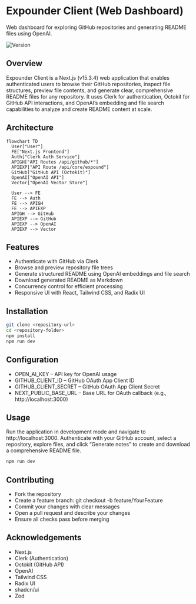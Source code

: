 # Expounder Client (Web Dashboard)

Web dashboard for exploring GitHub repositories and generating README files using OpenAI.

 ![Version](https://img.shields.io/badge/version-0.1.0-blue.svg)

## Overview

Expounder Client is a Next.js (v15.3.4) web application that enables authenticated users to browse their GitHub repositories, inspect file structures, preview file contents, and generate clear, comprehensive README files for any repository. It uses Clerk for authentication, Octokit for GitHub API interactions, and OpenAI’s embedding and file search capabilities to analyze and create README content at scale.

## Architecture

```mermaid
flowchart TD
  User["User"]
  FE["Next.js Frontend"]
  Auth["Clerk Auth Service"]
  APIGH["API Routes /api/github/*"]
  APIEXP["API Route /api/core/expound"]
  GitHub["GitHub API (Octokit)"]
  OpenAI["OpenAI API"]
  Vector["OpenAI Vector Store"]

  User --> FE
  FE --> Auth
  FE --> APIGH
  FE --> APIEXP
  APIGH --> GitHub
  APIEXP --> GitHub
  APIEXP --> OpenAI
  APIEXP --> Vector
```

## Features

- Authenticate with GitHub via Clerk
- Browse and preview repository file trees
- Generate structured README using OpenAI embeddings and file search
- Download generated README as Markdown
- Concurrency control for efficient processing
- Responsive UI with React, Tailwind CSS, and Radix UI

## Installation

```bash
git clone <repository-url>
cd <repository-folder>
npm install
npm run dev
```

## Configuration

- OPEN_AI_KEY – API key for OpenAI usage 
- GITHUB_CLIENT_ID – GitHub OAuth App Client ID 
- GITHUB_CLIENT_SECRET – GitHub OAuth App Client Secret 
- NEXT_PUBLIC_BASE_URL – Base URL for OAuth callback (e.g., http://localhost:3000) 

## Usage

Run the application in development mode and navigate to http://localhost:3000. Authenticate with your GitHub account, select a repository, explore files, and click “Generate notes” to create and download a comprehensive README file.

```bash
npm run dev
```

## Contributing

- Fork the repository
- Create a feature branch: git checkout -b feature/YourFeature
- Commit your changes with clear messages
- Open a pull request and describe your changes
- Ensure all checks pass before merging

## Acknowledgements

- Next.js
- Clerk (Authentication)
- Octokit (GitHub API)
- OpenAI
- Tailwind CSS
- Radix UI
- shadcn/ui
- Zod
